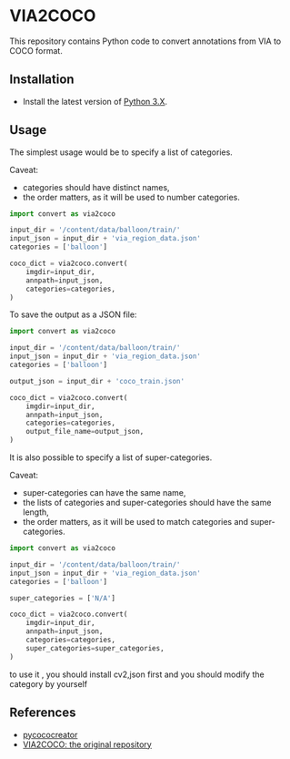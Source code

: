 # VIA2COCO

This repository contains Python code to convert annotations from VIA to COCO format.

## Installation

- Install the latest version of [Python 3.X](https://www.python.org/downloads/).

## Usage

The simplest usage would be to specify a list of categories.

Caveat:
-   categories should have distinct names,
-   the order matters, as it will be used to number categories.

```python
import convert as via2coco

input_dir = '/content/data/balloon/train/'
input_json = input_dir + 'via_region_data.json'
categories = ['balloon']

coco_dict = via2coco.convert(
    imgdir=input_dir,
    annpath=input_json,
    categories=categories,
)
```

To save the output as a JSON file:

```python
import convert as via2coco

input_dir = '/content/data/balloon/train/'
input_json = input_dir + 'via_region_data.json'
categories = ['balloon']

output_json = input_dir + 'coco_train.json'

coco_dict = via2coco.convert(
    imgdir=input_dir,
    annpath=input_json,
    categories=categories,
    output_file_name=output_json,
)
```

It is also possible to specify a list of super-categories.

Caveat:
-   super-categories can have the same name,
-   the lists of categories and super-categories should have the same length,
-   the order matters, as it will be used to match categories and super-categories. 

```python
import convert as via2coco

input_dir = '/content/data/balloon/train/'
input_json = input_dir + 'via_region_data.json'
categories = ['balloon']

super_categories = ['N/A']

coco_dict = via2coco.convert(
    imgdir=input_dir,
    annpath=input_json,
    categories=categories,
    super_categories=super_categories,
)
```

to use it , you should install cv2,json first
and you should modify the category by yourself

## References

-   [pycococreator](https://github.com/waspinator/pycococreator/)
-   [VIA2COCO: the original repository](https://github.com/codingwolfman/VIA2COCO)

